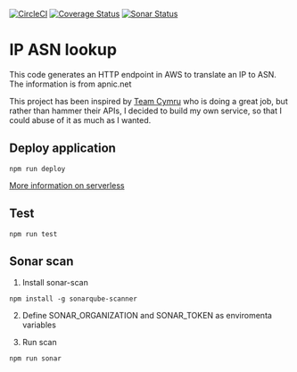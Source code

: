 [![CircleCI](https://circleci.com/gh/Miki79/ip-lookup.svg?style=svg)](https://circleci.com/gh/Miki79/ip-lookup)
[![Coverage Status](https://coveralls.io/repos/github/Miki79/ip-lookup/badge.svg?branch=master)](https://coveralls.io/github/Miki79/ip-lookup?branch=master)
[![Sonar Status](https://sonarcloud.io/api/badges/gate?key=net.giardi.lambda.ip-lookup)](https://sonarcloud.io/api/badges/gate?key=net.giardi.lambda.ip-lookup)

# IP ASN lookup
This code generates an HTTP endpoint in AWS to translate an IP to ASN.
The information is from apnic.net

This project has been inspired by [Team Cymru](http://www.team-cymru.org/) who is doing a great job, but rather than hammer their APIs, I decided to build my own service, so that I could abuse of it as much as I wanted.

## Deploy application
```
npm run deploy
```
[More information on serverless](https://serverless.com/framework/docs/providers/aws/guide/deploying/)

## Test
```
npm run test
```

## Sonar scan
1) Install sonar-scan
```
npm install -g sonarqube-scanner
```

2) Define SONAR_ORGANIZATION and SONAR_TOKEN as enviromenta variables

3) Run scan
```
npm run sonar
```
